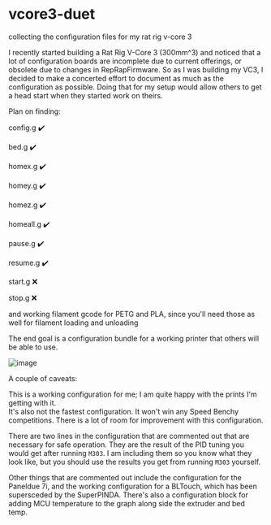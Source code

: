 # vcore3-duet
collecting the configuration files for my rat rig v-core 3 


I recently started building a Rat Rig V-Core 3 (300mm^3) and noticed that a lot of configuration boards are incomplete due to current offerings, or obsolete due to changes in RepRapFirmware.  So as I was building my VC3, I decided to make a concerted effort to document as much as the configuration as possible.  Doing that for my setup would allow others to get a head start when they started work on theirs.

Plan on finding:

config.g ✔️

bed.g ✔️

homex.g ✔️

homey.g ✔️

homez.g ✔️

homeall.g ✔️

pause.g ✔️

resume.g ✔️

start.g ❌

stop.g ❌

and working filament gcode for PETG and PLA, since you'll need those as well for filament loading and unloading

The end goal is a configuration bundle for a working printer that others will be able to use.

![image](https://user-images.githubusercontent.com/30335181/154629055-50f9e716-568a-4af6-9796-2cd94b6b67b1.png)


A couple of caveats: 

This is a working configuration for me; I am quite happy with the prints I'm getting with it.  
It's also not the fastest configuration.  It won't win any Speed Benchy competitions.
There is a lot of room for improvement with this configuration.

There are two lines in the configuration that are commented out that are necessary for safe operation.  They are the result of the PID tuning you would get after running ```M303```.  I am including them so you know what they look like, but you should use the results you get from running ```M303``` yourself.

Other things that are commented out include the configuration for the Paneldue 7i, and the working configuration for a BLTouch, which has been supersceded by the SuperPINDA.  There's also a configuration block for adding MCU temperature to the graph along side the extruder and bed temp.
